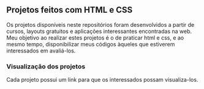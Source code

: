 ## Projetos feitos com HTML e CSS
Os projetos disponíveis neste repositórios foram desenvolvidos a partir de cursos, layouts gratuitos e aplicações interessantes encontradas na web.
Meu objetivo ao realizar estes projetos é o de praticar html e css, e ao mesmo tempo, disponibilizar meus códigos àqueles que estiverem interessados em avaliá-los.

### Visualização dos projetos
Cada projeto possui um link para que os interessados possam visualiza-los.
